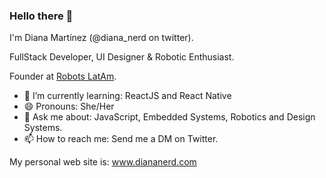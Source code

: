 ### Hello there 👋
I'm Diana Martínez (@diana_nerd on twitter).

FullStack Developer, UI Designer & Robotic Enthusiast.

Founder at [Robots LatAm](https://twitter.com/robots_latam).

- 🌱 I’m currently learning: ReactJS and React Native
- 😄 Pronouns: She/Her
- 💬 Ask me about: JavaScript, Embedded Systems, Robotics and Design Systems.
- 📫 How to reach me: Send me a DM on Twitter.

My personal web site is: www.diananerd.com
<!--
**nerddiana/nerddiana** is a ✨ _special_ ✨ repository because its `README.md` (this file) appears on your GitHub profile.

Here are some ideas to get you started:

- 🔭 I’m currently working on ...
- 🌱 I’m currently learning ...
- 👯 I’m looking to collaborate on ...
- 🤔 I’m looking for help with ...
- 💬 Ask me about ...
- 📫 How to reach me: ...
- 😄 Pronouns: ...
- ⚡ Fun fact: ...
-->
